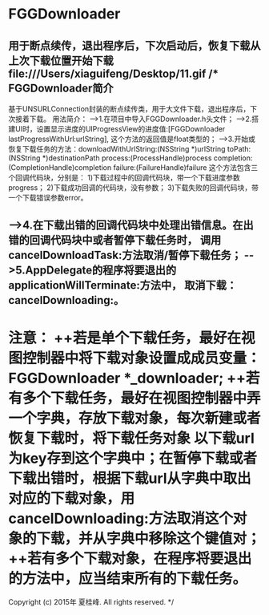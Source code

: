 # FGGDownloader
用于断点续传，退出程序后，下次启动后，恢复下载从上次下载位置开始下载
file:///Users/xiaguifeng/Desktop/11.gif
/*
 FGGDownloader简介
---------------------------------------------------------------------------------------------
 基于UNSURLConnection封装的断点续传类，用于大文件下载，退出程序后，下次接着下载。
 用法简介：
 -->1.在项目中导入FGGDownloader.h头文件；
 -->2.搭建UI时，设置显示进度的UIProgressView的进度值:[FGGDownloader lastProgressWithUrl:urlString],
      这个方法的返回值是float类型的；
 -->3.开始或恢复下载任务的方法：downloadWithUrlString:(NSString *)urlString
                                                        toPath:(NSString *)destinationPath
                                                       process:(ProcessHandle)process
                                                    completion:(CompletionHandle)completion
                                                       failure:(FailureHandle)failure
      这个方法包含三个回调代码块，分别是：
      1)下载过程中的回调代码块，带一个下载进度参数progress；
      2)下载成功回调的代码块，没有参数；
      3)下载失败的回调代码块，带一个下载错误参数error。
 
-->4.在下载出错的回调代码块中处理出错信息。在出错的回调代码块中或者暂停下载任务时，
     调用cancelDownloadTask:方法取消/暂停下载任务；
-->5.AppDelegate的程序将要退出的applicationWillTerminate:方法中，
     取消下载：cancelDownloading:。
---------------------------------------------------------------------------------------------
 注意：
 ++若是单个下载任务，最好在视图控制器中将下载对象设置成成员变量：FGGDownloader *_downloader;
 ++若有多个下载任务，最好在视图控制器中弄一个字典，存放下载对象，每次新建或者恢复下载时，将下载任务对象
   以下载url为key存到这个字典中；在暂停下载或者下载出错时，根据下载url从字典中取出对应的下载对象，用
   cancelDownloading:方法取消这个对象的下载，并从字典中移除这个键值对；
 ++若有多个下载对象，在程序将要退出的方法中，应当结束所有的下载任务。
==============================================================================================
Copyright (c) 2015年 夏桂峰. All rights reserved.
*/
